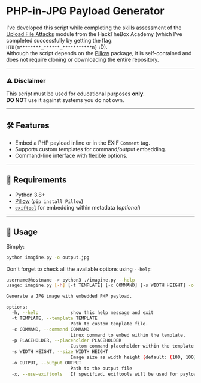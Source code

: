 # PHP-in-JPG Payload Generator

I've developed this script while completing the skills assessment of the [Upload File Attacks](https://academy.hackthebox.com/module/details/136) module from the HackTheBox Academy (which I've completed successfully by getting the flag: `HTB{m********_******_***********n}` :D).
<br />
Although the script depends on the [Pillow](https://pypi.org/project/Pillow/) package, it is self-contained and does not require cloning or downloading the entire repository.

---

### ⚠️ Disclaimer
This script must be used for educational purposes **only**.
<br/>
**DO NOT** use it against systems you do not own.

---

## 🛠️ Features

- Embed a PHP payload inline or in the EXIF `Comment` tag.
- Supports custom templates for command/output embedding.
- Command-line interface with flexible options.

---

## 🔧 Requirements

- Python 3.8+
- [Pillow](https://pypi.org/project/Pillow/) (`pip install Pillow`)
- [`exiftool`](https://exiftool.org/) for embedding within metadata (*optional*)

---

## 🚀 Usage

Simply:

```bash
python imagine.py -o output.jpg
```

Don't forget to check all the available options using `--help`:

```bash
username@hostname -> python3 ./imagine.py --help
usage: imagine.py [-h] [-t TEMPLATE] [-c COMMAND] [-s WIDTH HEIGHT] -o OUTPUT [-x]

Generate a JPG image with embedded PHP payload.

options:
  -h, --help            show this help message and exit
  -t TEMPLATE, --template TEMPLATE
                        Path to custom template file.
  -c COMMAND, --command COMMAND
                        Linux command to embed within the template.
  -p PLACEHOLDER, --placeholder PLACEHOLDER
                        Custom command placeholder within the template (default: {COMMAND})
  -s WIDTH HEIGHT, --size WIDTH HEIGHT
                        Image size as width height (default: (100, 100))
  -o OUTPUT, --output OUTPUT
                        Path to the output file
  -x, --use-exiftools   If specified, exiftools will be used for payload embedding.
```
